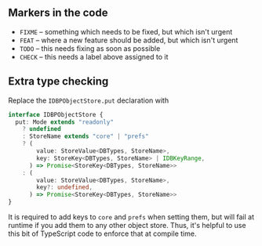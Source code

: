 ## Markers in the code

- `FIXME` – something which needs to be fixed, but which isn't urgent
- `FEAT` – where a new feature should be added, but which isn't urgent
- `TODO` – this needs fixing as soon as possible
- `CHECK` – this needs a label above assigned to it

## Extra type checking

Replace the `IDBPObjectStore.put` declaration with

```ts
interface IDBPObjectStore {
  put: Mode extends "readonly"
    ? undefined
    : StoreName extends "core" | "prefs"
    ? (
        value: StoreValue<DBTypes, StoreName>,
        key: StoreKey<DBTypes, StoreName> | IDBKeyRange,
      ) => Promise<StoreKey<DBTypes, StoreName>>
    : (
        value: StoreValue<DBTypes, StoreName>,
        key?: undefined,
      ) => Promise<StoreKey<DBTypes, StoreName>>
}
```

It is required to add keys to `core` and `prefs` when setting them, but will
fail at runtime if you add them to any other object store. Thus, it's helpful to
use this bit of TypeScript code to enforce that at compile time.
